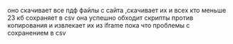 оно скачивает все пдф файлы с сайта ,скачивает их и всех кто меньше 23 кб сохраняет в csv
она успешно обходит скрипты против копирования и извлекает их из iframe
пока что проблемы с сохранением в csv
